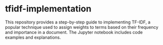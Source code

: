 # tfidf-implementation
This repository provides a step-by-step guide to implementing TF-IDF, a popular technique used to assign weights to terms based on their frequency and importance in a document. The Jupyter notebook includes code examples and explanations.

